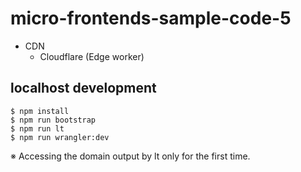 # micro-frontends-sample-code-5

* CDN
  * Cloudflare (Edge worker)

## localhost development

```
$ npm install
$ npm run bootstrap
$ npm run lt
$ npm run wrangler:dev
```

※ Accessing the domain output by lt only for the first time.

